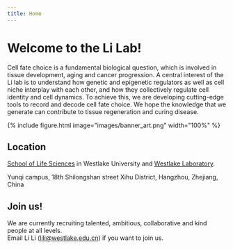 ```yaml
---
title: Home
---
```


# Welcome to the Li Lab!
 
Cell fate choice is a fundamental biological question, which is involved in tissue development, aging and cancer progression. A central interest of the Li lab is to understand how genetic and epigenetic regulators as well as cell niche interplay with each other, and how they collectively regulate cell identity and cell dynamics. To achieve this, we are developing cutting-edge tools to record and decode cell fate choice. We hope the knowledge that we generate can contribute to tissue regeneration and curing disease. 


 {%
  include figure.html
  image="images/banner_art.png"
  width="100%"
%}


## Location
 [School of Life Sciences](https://en.westlake.edu.cn/faculty/li-li.html) in Westlake University and [Westlake Laboratory](https://en.wllsb.edu.cn).

Yunqi campus, 18th Shilongshan street
Xihu District, Hangzhou, Zhejiang, China

## Join us!
We are currently recruiting talented, ambitious, collaborative and kind people at all levels. <br>
Email Li Li (lili@westlake.edu.cn) if you want to join us.

